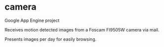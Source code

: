 # camera

Google App Engine project

Receives motion detected images from a Foscam FI9505W camera via mail.

Presents images per day for easily browsing.
